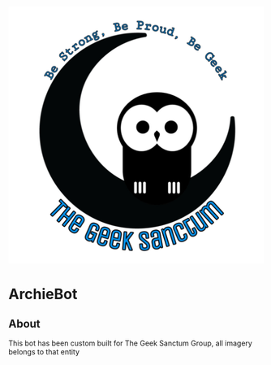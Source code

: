 ![alt text]( https://github.com/hyperioxx/ArchieBot/blob/master/assets/geeksanctum.jpg "Logo Title Text 1")

# ArchieBot

## About 

This bot has been custom built for The Geek Sanctum Group, all imagery belongs to that entity 